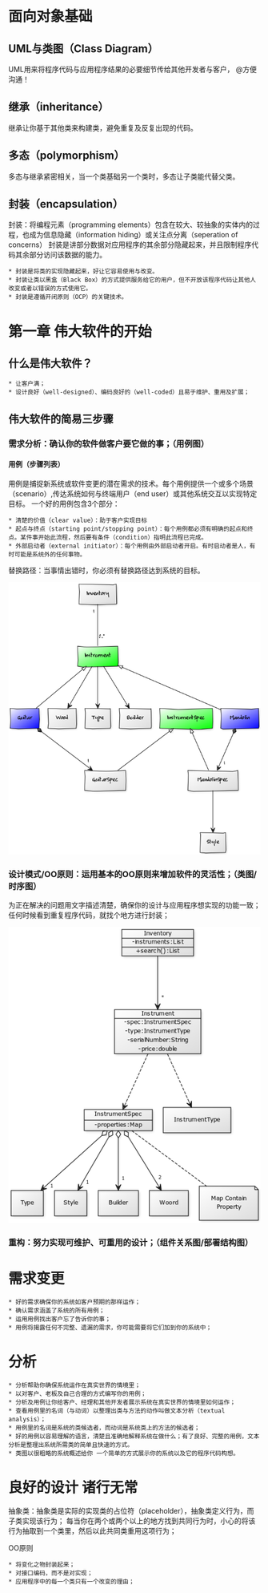 # 面向对象基础
## UML与类图（Class Diagram）
UML用来将程序代码与应用程序结果的必要细节传给其他开发者与客户，
@方便沟通！
## 继承（inheritance）
继承让你基于其他类来构建类，避免重复及反复出现的代码。
## 多态（polymorphism）
多态与继承紧密相关，当一个类基础另一个类时，多态让子类能代替父类。
## 封装（encapsulation）
封装：将编程元素（programming elements）包含在较大、较抽象的实体内的过程，也成为信息隐藏（information hiding）或关注点分离（seperation of concerns）
封装是讲部分数据对应用程序的其余部分隐藏起来，并且限制程序代码其余部分访问该数据的能力。

	* 封装是将类的实现隐藏起来，好让它容易使用与改变。
	* 封装让类以黑盒（Black Box）的方式提供服务给它的用户，但不开放该程序代码让其他人改变或者以错误的方式使用它。
	* 封装是遵循开闭原则（OCP）的关键技术。


# 第一章 伟大软件的开始

## 什么是伟大软件？

	* 让客户满；
	* 设计良好（well-designed）、编码良好的（well-coded）且易于维护、重用及扩展；


## 伟大软件的简易三步骤
### 需求分析：确认你的软件做客户要它做的事；（用例图）
#### 用例（步骤列表）
用例是捕捉新系统或软件变更的潜在需求的技术。每个用例提供一个或多个场景（scenario）,传达系统如何与终端用户（end user）或其他系统交互以实现特定目标。
一个好的用例包含3个部分：

	* 清楚的价值（clear value）：助于客户实现目标
	* 起点与终点（starting point/stopping point）：每个用例都必须有明确的起点和终点。某件事开始此流程，然后要有条件（condition）指明此流程已完成。
	* 外部启动者（external initiator）：每个用例由外部启动者开启。有时启动者是人，有时可能是系统外的任何事物。

替换路径：当事情出错时，你必须有替换路径达到系统的目标。

![音乐仓库V1.0](uml/instrument_v1.png)

### 设计模式/OO原则：运用基本的OO原则来增加软件的灵活性；（类图/时序图）
为正在解决的问题用文字描述清楚，确保你的设计与应用程序想实现的功能一致；
任何时候看到重复程序代码，就找个地方进行封装；

![音乐仓库V2.0](uml/instrument_v2.png)

### 重构：努力实现可维护、可重用的设计；（组件关系图/部署结构图）

# 需求变更

	* 好的需求确保你的系统如客户预期的那样运作；
	* 确认需求涵盖了系统的所有用例；
	* 运用用例找出客户忘了告诉你的事；
	* 用例将揭露任何不完整、遗漏的需求，你可能需要将它们加到你的系统中；


# 分析

	* 分析帮助你确保系统运作在真实世界的情境里；
	* 以对客户、老板及自己合理的方式编写你的用例；
	* 分析及用例让你给客户、经理和其他开发者展示系统在真实世界的情境里如何运作；
	* 查看用例里的名词（与动词）以整理出类与方法的动作叫做文本分析（textual analysis）；
	* 用例里的名词是系统的类候选者，而动词是系统类上的方法的候选者；
	* 好的用例以容易理解的语言，清楚且准确地解释系统在做什么；有了良好、完整的用例，文本分析是整理出系统所需类的简单且快速的方式。
	* 类图以很粗略的系统概述给你 一个简单的方式展示你的系统以及它的程序代码构想。


# 良好的设计 诸行无常
抽象类：抽象类是实际的实现类的占位符（placeholder），抽象类定义行为，而子类实现该行为；
每当你在两个或两个以上的地方找到共同行为时，小心的将该行为抽取到一个类里，然后以此共同类重用这项行为；

OO原则

	* 将变化之物封装起来；
	* 对接口编码，而不是对实现；
	* 应用程序中的每一个类只有一个改变的理由；



